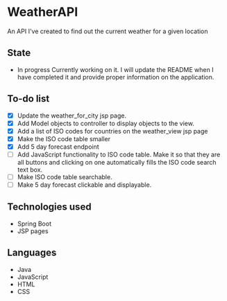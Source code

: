 # WeatherAPI
An API I've created to find out the current weather for a given location
## State
- In progress
Currently working on it. I will update the README when I have completed it and provide proper information on the application.
## To-do list
- [x] Update the weather_for_city jsp page. 
- [x] Add Model objects to controller to display objects to the view.
- [x] Add a list of ISO codes for countries on the weather_view jsp page
- [x] Make the ISO code table smaller 
- [x] Add 5 day forecast endpoint
- [ ] Add JavaScript functionality to ISO code table. Make it so that they are all buttons and clicking on one automatically fills the ISO code search text box.
- [ ] Make ISO code table searchable.
- [ ] Make 5 day forecast clickable and displayable.
## Technologies used
- Spring Boot
- JSP pages
## Languages
- Java
- JavaScript
- HTML
- CSS

